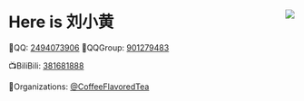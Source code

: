 # Here is 刘小黄 <a href="https://github.com/Xiaohuang257"> <img align="right" src="https://github-readme-stats.vercel.app/api?username=Xiaohuang257&show_icons=true"> </a>
🐧QQ: [2494073906](tencent://addcontact/?subcmd=all&uin=2494073906)
🐧QQGroup: [901279483](https://jq.qq.com/?_wv=1027&k=QUTiQHFK)

📺BiliBili: [381681888](https://space.bilibili.com/381681888)

🏢Organizations: [@CoffeeFlavoredTea](https://github.com/CoffeeFlavoredTea)
